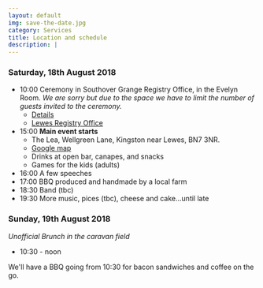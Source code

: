 ```yaml
---
layout: default
img: save-the-date.jpg 
category: Services
title: Location and schedule
description: |
---
```

### Saturday, 18th August 2018

- 10:00 Ceremony in Southover Grange Registry Office, in the Evelyn Room. *We are sorry but due to the space we have to limit the number of guests invited to the ceremony.* 
    - [Details](/registry.pdf)
    - [Lewes Registry Office](https://www.eastsussex.gov.uk/community/registration/offices/lewes/)
- 15:00 **Main event starts**
  - The Lea, Wellgreen Lane, Kingston near Lewes, BN7 3NR.
  - [Google map](http://www.google.com)
  - Drinks at open bar, canapes, and snacks
  - Games for the kids (adults)
- 16:00 A few speeches
- 17:00 BBQ produced and handmade by a local farm 
- 18:30 Band (tbc)
- 19:30 More music, pices (tbc), cheese and cake...until late

### Sunday, 19th August 2018
*Unofficial Brunch in the caravan field*
- 10:30 - noon

We'll have a BBQ going from 10:30 for bacon sandwiches and coffee on the go.

